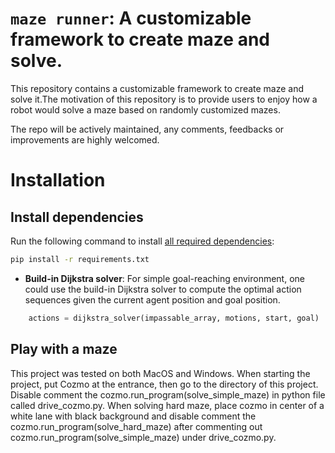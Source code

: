 # `maze runner`: A customizable framework to create maze and solve.

This repository contains a customizable framework to create maze and solve it.The motivation of this
repository is to provide users to enjoy how a robot would solve a maze based on randomly customized mazes. 

The repo will be actively maintained, any comments, feedbacks or improvements are highly welcomed. 

# Installation

## Install dependencies
Run the following command to install [all required dependencies](requirements.txt):

```bash
pip install -r requirements.txt
```

- **Build-in Dijkstra solver**: For simple goal-reaching environment, one could use the build-in Dijkstra solver to compute the optimal action sequences given the current agent position and goal position. 

```python
    actions = dijkstra_solver(impassable_array, motions, start, goal)
```


## Play with a maze

This project was tested on both MacOS and Windows. When starting the project, put Cozmo at the entrance, then go to the directory of this project. Disable comment the cozmo.run_program(solve_simple_maze) in python file called drive_cozmo.py. When solving hard maze, place cozmo in center of a white lane with black background and  disable comment the cozmo.run_program(solve_hard_maze) after commenting out cozmo.run_program(solve_simple_maze) under drive_cozmo.py.



